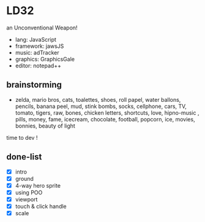 # LD32
an Unconventional Weapon!

- lang: JavaScript
- framework: jawsJS
- music: adTracker
- graphics: GraphicsGale
- editor: notepad++

## brainstorming
- zelda, mario bros, cats, toalettes, shoes,  roll papel, water ballons, pencils, banana peel, mud, stink bombs, socks, cellphone, cars, TV, tomato, tigers, raw, bones, chicken
letters, shortcuts, love, hipno-music , pills, money, fame, icecream, chocolate, football, popcorn, ice, movies, bonnies, beauty of light

time to dev !


## done-list
- [x] intro
- [x] ground
- [x] 4-way hero sprite
- [x] using POO
- [x] viewport
- [x]  touch & click handle
- [x] scale